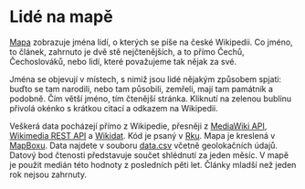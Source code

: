 # Lidé na mapě

[Mapa](https://jchrom.github.io/people-map-cs/index.html) zobrazuje jména lidí, o kterých se píše na české Wikipedii. Co jméno, to článek, zahrnuto je dvě stě nejčtenějších, a to přímo Čechů, Čechoslováků, nebo lidí, které považujeme tak nějak za své.

Jména se objevují v místech, s nimiž jsou lidé nějakým způsobem spjati: buďto se tam narodili, nebo tam působili, zemřeli, mají tam památník a podobně. Čím větší jméno, tím čtenější stránka. Kliknutí na zelenou bublinu přivolá okénko s krátkou citací a odkazem na Wikipedii.

Veškerá data pocházejí přímo z Wikipedie, přesněji z [MediaWiki API](https://cs.wikipedia.org/w/api.php?action=help&modules=main&recursivesubmodules), [Wikimedia REST API](https://cs.wikipedia.org/api/rest_v1/) a [Wikidat](https://www.wikidata.org/wiki/Wikidata:Main_Page). Kód je psaný v [Rku](https://cran.r-project.org/index.html). Mapa je kreslená v [MapBoxu](https://www.mapbox.com/). Data najdete v souboru [data.csv](../master/data.csv) včetně geolokačních údajů. Datový bod čtenosti představuje součet shlédnutí za jeden měsíc. V mapě je použit medián této hodnoty z posledních pěti let. Články mladší než jeden rok nejsou zahrnuty.
